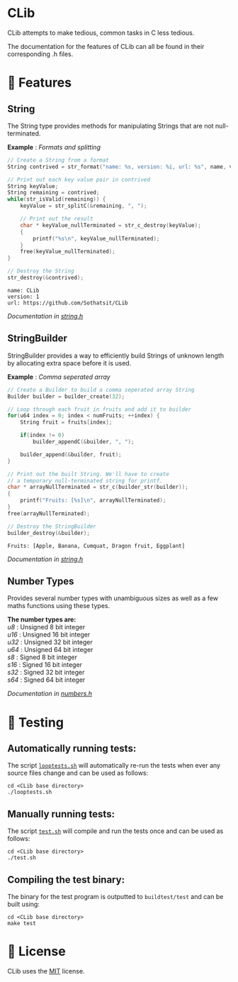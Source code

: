 # CLib
CLib attempts to make tedious, common tasks in C less tedious.

The documentation for the features of CLib can all be found in their corresponding .h files.



# :rocket: Features
## String
The String type provides methods for manipulating Strings that are not null-terminated.

**Example** : _Formats and splitting_
```C
// Create a String from a format
String contrived = str_format("name: %s, version: %i, url: %s", name, version, url);

// Print out each key value pair in contrived
String keyValue;
String remaining = contrived;
while(str_isValid(remaining)) {
    keyValue = str_splitC(&remaining, ", ");

    // Print out the result
    char * keyValue_nullTerminated = str_c_destroy(keyValue);
    {
        printf("%s\n", keyValue_nullTerminated);
    }
    free(keyValue_nullTerminated);
}

// Destroy the String
str_destroy(&contrived);
```
```
name: CLib
version: 1
url: https://github.com/Sothatsit/CLib
```

_Documentation in [string.h](src/string.h#L63)_

## StringBuilder
StringBuilder provides a way to efficiently build Strings of unknown length by allocating extra space before it is used.

**Example** : _Comma seperated array_ <br />
```C
// Create a Builder to build a comma seperated array String
Builder builder = builder_create(32);

// Loop through each fruit in fruits and add it to builder
for(u64 index = 0; index < numFruits; ++index) {
    String fruit = fruits[index];

    if(index != 0)
        builder_appendC(&builder, ", ");

    builder_append(&builder, fruit);
}

// Print out the built String. We'll have to create
// a temporary null-terminated string for printf.
char * arrayNullTerminated = str_c(builder_str(builder));
{
    printf("Fruits: [%s]\n", arrayNullTerminated);
}
free(arrayNullTerminated);

// Destroy the StringBuilder
builder_destroy(&builder);
```
```
Fruits: [Apple, Banana, Cumquat, Dragon fruit, Eggplant]
```

_Documentation in [string.h](src/string.h#L389)_

## Number Types
Provides several number types with unambiguous sizes as well as a few maths functions using these types.

**The number types are:** <br />
_u8_  : Unsigned 8 bit integer <br />
_u16_ : Unsigned 16 bit integer <br />
_u32_ : Unsigned 32 bit integer <br />
_u64_ : Unsigned 64 bit integer <br />
_s8_  : Signed 8 bit integer <br />
_s16_ : Signed 16 bit integer <br />
_s32_ : Signed 32 bit integer <br />
_s64_ : Signed 64 bit integer

_Documentation in [numbers.h](src/numbers.h)_



# :microscope: Testing
## Automatically running tests:
The script [`looptests.sh`](looptests.sh) will automatically re-run the tests when ever any source files change and can be used as follows:
```
cd <CLib base directory>
./looptests.sh
```

## Manually running tests:
The script [`test.sh`](test.sh) will compile and run the tests once and can be used as follows:
```
cd <CLib base directory>
./test.sh
```

## Compiling the test binary:
The binary for the test program is outputted to `buildtest/test` and can be built using:
```
cd <CLib base directory>
make test
```


# :book: License
CLib uses the [MIT](https://choosealicense.com/licenses/mit/) license.